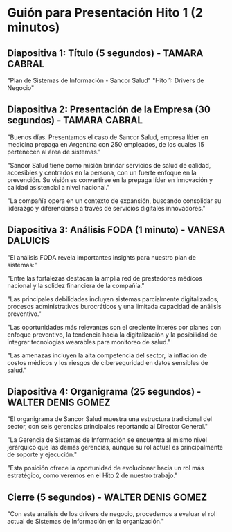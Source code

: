 # Guión para Presentación Hito 1 (2 minutos)

## Diapositiva 1: Título (5 segundos) - TAMARA CABRAL
"Plan de Sistemas de Información - Sancor Salud"
"Hito 1: Drivers de Negocio"

## Diapositiva 2: Presentación de la Empresa (30 segundos) - TAMARA CABRAL
"Buenos días. Presentamos el caso de Sancor Salud, empresa líder en medicina prepaga en Argentina con 250 empleados, de los cuales 15 pertenecen al área de sistemas."

"Sancor Salud tiene como misión brindar servicios de salud de calidad, accesibles y centrados en la persona, con un fuerte enfoque en la prevención. Su visión es convertirse en la prepaga líder en innovación y calidad asistencial a nivel nacional."

"La compañía opera en un contexto de expansión, buscando consolidar su liderazgo y diferenciarse a través de servicios digitales innovadores."

## Diapositiva 3: Análisis FODA (1 minuto) - VANESA DALUICIS
"El análisis FODA revela importantes insights para nuestro plan de sistemas:"

"Entre las fortalezas destacan la amplia red de prestadores médicos nacional y la solidez financiera de la compañía."

"Las principales debilidades incluyen sistemas parcialmente digitalizados, procesos administrativos burocráticos y una limitada capacidad de análisis preventivo."

"Las oportunidades más relevantes son el creciente interés por planes con enfoque preventivo, la tendencia hacia la digitalización y la posibilidad de integrar tecnologías wearables para monitoreo de salud."

"Las amenazas incluyen la alta competencia del sector, la inflación de costos médicos y los riesgos de ciberseguridad en datos sensibles de salud."

## Diapositiva 4: Organigrama (25 segundos) - WALTER DENIS GOMEZ
"El organigrama de Sancor Salud muestra una estructura tradicional del sector, con seis gerencias principales reportando al Director General."

"La Gerencia de Sistemas de Información se encuentra al mismo nivel jerárquico que las demás gerencias, aunque su rol actual es principalmente de soporte y ejecución."

"Esta posición ofrece la oportunidad de evolucionar hacia un rol más estratégico, como veremos en el Hito 2 de nuestro trabajo."

## Cierre (5 segundos) - WALTER DENIS GOMEZ
"Con este análisis de los drivers de negocio, procedemos a evaluar el rol actual de Sistemas de Información en la organización."
